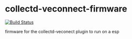 # collectd-veconnect-firmware

[![Build Status](https://travis-ci.com/Kloenk/collectd-veconnect-firmware.svg?branch=master)](https://travis-ci.com/Kloenk/collectd-veconnect-firmware)

firmware for the collectd-veconect plugin to run on a esp
